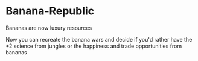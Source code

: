 # Banana-Republic
Bananas are now luxury resources

Now you can recreate the banana wars and decide if you'd rather have the +2 science from jungles or the happiness and trade opportunities from bananas
